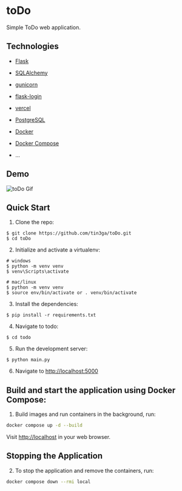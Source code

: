 # toDo

Simple ToDo web application.

## Technologies

- [Flask](https://flask.palletsprojects.com/en/3.0.x/)
- [SQLAlchemy](https://docs.sqlalchemy.org/en/20/intro.html#documentation-overview)
- [gunicorn](https://gunicorn.org/#quickstart)
- [flask-login](https://flask-login.readthedocs.io/en/latest/)
- [vercel](https://vercel.com/docs)
- [PostgreSQL](http://www.postgresql.org/)
- [Docker](https://www.docker.com/)
- [Docker Compose](https://docs.docker.com/compose/)

- ...

## Demo

![toDo Gif](https://res.cloudinary.com/tinegadev/image/upload/v1698136447/gif_demo/tcniszydkm2zmbjqvpcm.gif)

## Quick Start

1. Clone the repo:

```
$ git clone https://github.com/tin3ga/toDo.git
$ cd toDo
```

2. Initialize and activate a virtualenv:

```
# windows
$ python -m venv venv
$ venv\Scripts\activate

# mac/linux
$ python -m venv venv
$ source env/bin/activate or . venv/bin/activate
```

3. Install the dependencies:

```
$ pip install -r requirements.txt
```

4. Navigate to todo:

```
$ cd todo
```

5. Run the development server:

```
$ python main.py
```

6. Navigate to [http://localhost:5000](http://localhost:5000)

## Build and start the application using Docker Compose:

1. Build images and run containers in the background, run:

```bash
docker compose up -d --build
```

Visit [http://localhost](http://localhost:80) in your web browser.

## Stopping the Application

2. To stop the application and remove the containers, run:

```bash
docker compose down --rmi local
```
